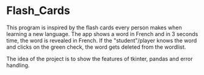 # Flash_Cards
This program is inspired by the flash cards every person makes when learning a new language. 
The app shows a word in French and in 3 seconds time, the word is revealed in French. If the "student"/player knows the word and clicks on the green check, the word gets deleted from the wordlist. 

The idea of the project is to show the features of tkinter, pandas and error handling. 
